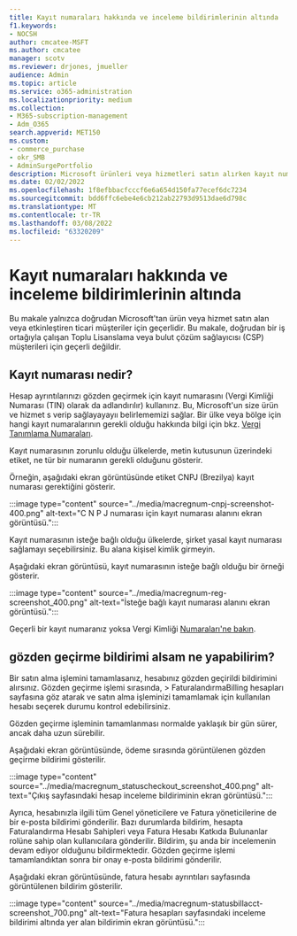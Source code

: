 ```yaml
---
title: Kayıt numaraları hakkında ve inceleme bildirimlerinin altında
f1.keywords:
- NOCSH
author: cmcatee-MSFT
ms.author: cmcatee
manager: scotv
ms.reviewer: drjones, jmueller
audience: Admin
ms.topic: article
ms.service: o365-administration
ms.localizationpriority: medium
ms.collection:
- M365-subscription-management
- Adm_O365
search.appverid: MET150
ms.custom:
- commerce_purchase
- okr_SMB
- AdminSurgePortfolio
description: Microsoft ürünleri veya hizmetleri satın alırken kayıt numaraları ve inceleme bildirimi hakkında bilgi alın.
ms.date: 02/02/2022
ms.openlocfilehash: 1f8efbbacfcccf6e6a654d150fa77ecef6dc7234
ms.sourcegitcommit: bdd6ffc6ebe4e6cb212ab22793d9513dae6d798c
ms.translationtype: MT
ms.contentlocale: tr-TR
ms.lasthandoff: 03/08/2022
ms.locfileid: "63320209"
---
```

# <a name="about-registration-numbers-and-under-review-notifications"></a>Kayıt numaraları hakkında ve inceleme bildirimlerinin altında

Bu makale yalnızca doğrudan Microsoft'tan ürün veya hizmet satın alan veya etkinleştiren ticari müşteriler için geçerlidir. Bu makale, doğrudan bir iş ortağıyla çalışan Toplu Lisanslama veya bulut çözüm sağlayıcısı (CSP) müşterileri için geçerli değildir.

## <a name="what-is-a-registration-number"></a>Kayıt numarası nedir?  

Hesap ayrıntılarınızı gözden geçirmek için kayıt numarasını (Vergi Kimliği Numarası (TIN) olarak da adlandırılır) kullanırız. Bu, Microsoft'un size ürün ve hizmet s verip sağlayayayıı belirlememizi sağlar. Bir ülke veya bölge için hangi kayıt numaralarının gerekli olduğu hakkında bilgi için bkz. [Vergi Tanımlama Numaraları](https://www.oecd.org/tax/automatic-exchange/crs-implementation-and-assistance/tax-identification-numbers/).

Kayıt numarasının zorunlu olduğu ülkelerde, metin kutusunun üzerindeki etiket, ne tür bir numaranın gerekli olduğunu gösterir.

Örneğin, aşağıdaki ekran görüntüsünde etiket CNPJ (Brezilya) kayıt numarası gerektiğini gösterir.

:::image type="content" source="../media/macregnum-cnpj-screenshot-400.png" alt-text="C N P J numarası için kayıt numarası alanını ekran görüntüsü.":::

Kayıt numarasının isteğe bağlı olduğu ülkelerde, şirket yasal kayıt numarası sağlamayı seçebilirsiniz. Bu alana kişisel kimlik girmeyin.

Aşağıdaki ekran görüntüsü, kayıt numarasının isteğe bağlı olduğu bir örneği gösterir.

:::image type="content" source="../media/macregnum-reg-screenshot_400.png" alt-text="İsteğe bağlı kayıt numarası alanını ekran görüntüsü.":::

Geçerli bir kayıt numaranız yoksa Vergi Kimliği [Numaraları'ne bakın](https://www.oecd.org/tax/automatic-exchange/crs-implementation-and-assistance/tax-identification-numbers/).

## <a name="what-should-i-do-if-i-get-an-under-review-notification"></a>gözden geçirme bildirimi alsam ne yapabilirim?  

Bir satın alma işlemini tamamlasanız, hesabınız gözden geçirildi bildirimini alırsınız. Gözden geçirme işlemi sırasında,  >  FaturalandırmaBilling hesapları sayfasına göz atarak ve satın alma işleminizi tamamlamak için kullanılan hesabı seçerek durumu kontrol edebilirsiniz.<a href="https://go.microsoft.com/fwlink/p/?linkid=2084771" target="_blank"></a>

Gözden geçirme işleminin tamamlanması normalde yaklaşık bir gün sürer, ancak daha uzun sürebilir.

Aşağıdaki ekran görüntüsünde, ödeme sırasında görüntülenen gözden geçirme bildirimi gösterilir.

:::image type="content" source="../media/macregnum_statuscheckout_screenshot_400.png" alt-text="Çıkış sayfasındaki hesap inceleme bildiriminin ekran görüntüsü.":::

Ayrıca, hesabınızla ilgili tüm Genel yöneticilere ve Fatura yöneticilerine de bir e-posta bildirimi gönderilir. Bazı durumlarda bildirim, hesapta Faturalandırma Hesabı Sahipleri veya Fatura Hesabı Katkıda Bulunanlar rolüne sahip olan kullanıcılara gönderilir. Bildirim, şu anda bir incelemenin devam ediyor olduğunu bildirmektedir. Gözden geçirme işlemi tamamlandıktan sonra bir onay e-posta bildirimi gönderilir.

Aşağıdaki ekran görüntüsünde, fatura hesabı ayrıntıları sayfasında görüntülenen bildirim gösterilir.

:::image type="content" source="../media/macregnum-statusbillacct-screenshot_700.png" alt-text="Fatura hesapları sayfasındaki inceleme bildirimi altında yer alan bildirimin ekran görüntüsü.":::
